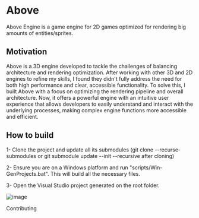 # Above
Above Engine is a game engine for 2D games optimized for rendering big amounts of entities/sprites.

## Motivation
Above is a 3D engine developed to tackle the challenges of balancing architecture and rendering optimization. After working with other 3D and 2D engines to refine my skills, I found they didn't fully address the need for both high performance and clear, accessible functionality. To solve this, I built Above with a focus on optimizing the rendering pipeline and overall architecture. Now, it offers a powerful engine with an intuitive user experience that allows developers to easily understand and interact with the underlying processes, making complex engine functions more accessible and efficient.

## How to build
1- Clone the project and update all its submodules (git clone --recurse-submodules or git submodule update --init --recursive after cloning)

2- Ensure you are on a Windows platform and run "scripts/Win-GenProjects.bat". This will build all the necessary files.

3- Open the Visual Studio project generated on the root folder.

![image](https://github.com/LoronsoDev/Above/assets/6765871/ffca5eb0-9c7e-4c00-bb24-324d9e1ca6c6)


Contributing
